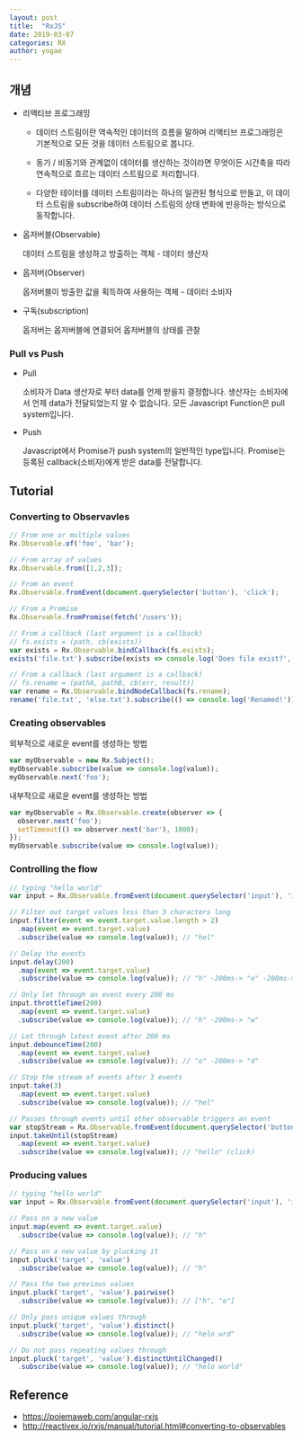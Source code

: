 ```yaml
---
layout: post
title:  "RxJS"
date: 2019-03-07
categories: RX
author: yogae
---
```


## 개념

- 리액티브 프로그래밍

  - 데이터 스트림이란 역속적인 데이터의 흐름을 말하며 리액티브 프로그래밍은 기본적으로 모든 것을 데이터 스트림으로 봅니다. 

  - 동기 / 비동기와 관계없이 데이터를 생산하는 것이라면 무엇이든 시간축을 따라 연속적으로 흐르는 데이터 스트림으로 처리합니다. 

  - 다양한 테이터를 데이터 스트림이라는 하나의 일관된 형식으로 만들고, 이 데이터 스트림을 subscribe하여 데이터 스트림의 상태 변화에 반응하는 방식으로 동작합니다.

- 옵저버블(Observable)

  데이터 스트림을 생성하고 방출하는 객체 - 데이터 생산자

- 옵저버(Observer)

  옵저버블이 방출한 값을 획득하여 사용하는 객체 - 데이터 소비자

- 구독(subscription)

  옵저버는 옵저버블에 연결되어 옵저버블의 상태를 관찰

### Pull vs Push

- Pull

  소비자가 Data 생산자로 부터 data를 언제 받을지 결정합니다. 생산자는 소비자에서 언제 data가 전달되었는지 알 수 없습니다. 모든 Javascript Function은 pull system입니다.

- Push

  Javascript에서 Promise가 push system의 일반적인 type입니다. Promise는 등록된 callback(소비자)에게 받은 data를 전달합니다.

## Tutorial

### Converting to Observavles

```javascript
// From one or multiple values
Rx.Observable.of('foo', 'bar');

// From array of values
Rx.Observable.from([1,2,3]);

// From an event
Rx.Observable.fromEvent(document.querySelector('button'), 'click');

// From a Promise
Rx.Observable.fromPromise(fetch('/users'));

// From a callback (last argument is a callback)
// fs.exists = (path, cb(exists))
var exists = Rx.Observable.bindCallback(fs.exists);
exists('file.txt').subscribe(exists => console.log('Does file exist?', exists));

// From a callback (last argument is a callback)
// fs.rename = (pathA, pathB, cb(err, result))
var rename = Rx.Observable.bindNodeCallback(fs.rename);
rename('file.txt', 'else.txt').subscribe(() => console.log('Renamed!'));
```

### Creating observables

외부적으로 새로운 event를 생성하는 방법

```javascript
var myObservable = new Rx.Subject();
myObservable.subscribe(value => console.log(value));
myObservable.next('foo');
```

내부적으로 새로운 event를 생성하는 방법

```javascript
var myObservable = Rx.Observable.create(observer => {
  observer.next('foo');
  setTimeout(() => observer.next('bar'), 1000);
});
myObservable.subscribe(value => console.log(value));
```

### Controlling the flow

```javascript
// typing "hello world"
var input = Rx.Observable.fromEvent(document.querySelector('input'), 'input');

// Filter out target values less than 3 characters long
input.filter(event => event.target.value.length > 2)
  .map(event => event.target.value)
  .subscribe(value => console.log(value)); // "hel"

// Delay the events
input.delay(200)
  .map(event => event.target.value)
  .subscribe(value => console.log(value)); // "h" -200ms-> "e" -200ms-> "l" ...

// Only let through an event every 200 ms
input.throttleTime(200)
  .map(event => event.target.value)
  .subscribe(value => console.log(value)); // "h" -200ms-> "w"

// Let through latest event after 200 ms
input.debounceTime(200)
  .map(event => event.target.value)
  .subscribe(value => console.log(value)); // "o" -200ms-> "d"

// Stop the stream of events after 3 events
input.take(3)
  .map(event => event.target.value)
  .subscribe(value => console.log(value)); // "hel"

// Passes through events until other observable triggers an event
var stopStream = Rx.Observable.fromEvent(document.querySelector('button'), 'click');
input.takeUntil(stopStream)
  .map(event => event.target.value)
  .subscribe(value => console.log(value)); // "hello" (click)
```

### Producing values

```javascript
// typing "hello world"
var input = Rx.Observable.fromEvent(document.querySelector('input'), 'input');

// Pass on a new value
input.map(event => event.target.value)
  .subscribe(value => console.log(value)); // "h"

// Pass on a new value by plucking it
input.pluck('target', 'value')
  .subscribe(value => console.log(value)); // "h"

// Pass the two previous values
input.pluck('target', 'value').pairwise()
  .subscribe(value => console.log(value)); // ["h", "e"]

// Only pass unique values through
input.pluck('target', 'value').distinct()
  .subscribe(value => console.log(value)); // "helo wrd"

// Do not pass repeating values through
input.pluck('target', 'value').distinctUntilChanged()
  .subscribe(value => console.log(value)); // "helo world"
```

## Reference

- https://poiemaweb.com/angular-rxjs
- http://reactivex.io/rxjs/manual/tutorial.html#converting-to-observables